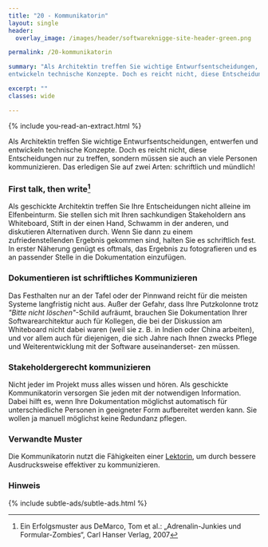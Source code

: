 ```yaml
---
title: "20 - Kommunikatorin"
layout: single
header:
  overlay_image: /images/header/softwareknigge-site-header-green.png

permalink: /20-kommunikatorin

summary: "Als Architektin treffen Sie wichtige Entwurfsentscheidungen, entwerfen und
entwickeln technische Konzepte. Doch es reicht nicht, diese Entscheidungen nur zu treffen, sondern müssen sie auch an viele Personen kommunizieren. Das erledigen Sie auf zwei Arten: schriftlich und mündlich!"

excerpt: ""
classes: wide

---
```

{% include you-read-an-extract.html %}

Als Architektin treffen Sie wichtige Entwurfsentscheidungen, entwerfen und
entwickeln technische Konzepte. Doch es reicht nicht, diese Entscheidungen nur zu treffen, sondern müssen sie auch an viele Personen kommunizieren. Das erledigen Sie auf zwei Arten: schriftlich und mündlich!

### First talk, then write[^junkies]
Als geschickte Architektin treffen Sie Ihre Entscheidungen nicht alleine im Elfenbeinturm. Sie stellen sich mit Ihren sachkundigen Stakeholdern ans Whiteboard, Stift in der einen Hand, Schwamm in der anderen, und diskutieren Alternativen durch. Wenn Sie dann zu einem zufriedenstellenden Ergebnis gekommen sind, halten Sie es schriftlich fest. In erster Näherung genügt es oftmals, das Ergebnis zu fotografieren und es an passender Stelle in die Dokumentation einzufügen.

### Dokumentieren ist schriftliches Kommunizieren
Das Festhalten nur an der Tafel oder der Pinnwand reicht für die meisten Systeme langfristig nicht aus. Außer der Gefahr, dass Ihre Putzkolonne trotz _"Bitte nicht löschen"_-Schild aufräumt, brauchen Sie Dokumentation Ihrer Softwarearchitektur auch für Kollegen, die bei der Diskussion am Whiteboard nicht dabei waren (weil sie z. B. in Indien oder China arbeiten), und vor allem auch für diejenigen, die sich Jahre nach Ihnen zwecks Pflege und Weiterentwicklung mit der Software auseinanderset- zen müssen.

### Stakeholdergerecht kommunizieren
Nicht jeder im Projekt muss alles wissen und hören. Als geschickte Kommunikatorin versorgen Sie jeden mit der notwendigen Information. Dabei hilft es, wenn Ihre Dokumentation möglichst automatisch für unterschiedliche Personen in geeigneter Form aufbereitet werden kann. Sie wollen ja manuell möglichst keine Redundanz pflegen.


[^junkies]: Ein Erfolgsmuster aus DeMarco, Tom et al.: „Adrenalin-Junkies und Formular-Zombies“, Carl Hanser Verlag, 2007

### Verwandte Muster
Die Kommunikatorin nutzt die Fähigkeiten einer [Lektorin](/16-lektorin), um durch bessere Ausdrucksweise effektiver zu kommunizieren.


### Hinweis
{% include subtle-ads/subtle-ads.html %}
